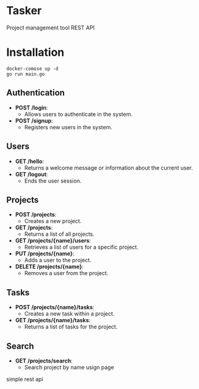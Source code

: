 # Tasker

Project management tool
REST API

# Installation
```
docker-comose up -d
go run main.go
```

## Authentication
- **POST /login**:
  - Allows users to authenticate in the system.
- **POST /signup**:
  - Registers new users in the system.

## Users
- **GET /hello**:
  - Returns a welcome message or information about the current user.
- **GET /logout**:
  - Ends the user session.

## Projects
- **POST /projects**:
  - Creates a new project.
- **GET /projects**:
  - Returns a list of all projects.
- **GET /projects/{name}/users**:
  - Retrieves a list of users for a specific project.
- **PUT /projects/{name}**:
  - Adds a user to the project.
- **DELETE /projects/{name}**:
  - Removes a user from the project.

## Tasks
- **POST /projects/{name}/tasks**:
  - Creates a new task within a project.
- **GET /projects/{name}/tasks**:
  - Returns a list of tasks for the project.

## Search
- **GET /projects/search**:
  - Search project by name usign page


 simple rest api 
